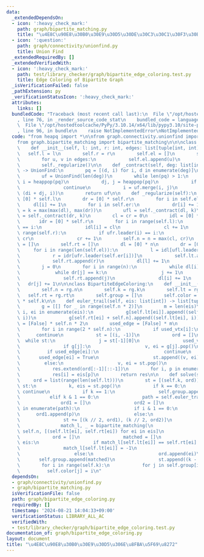 ```yaml
---
data:
  _extendedDependsOn:
  - icon: ':heavy_check_mark:'
    path: graph/bipartite_matching.py
    title: "\u4E8C\u90E8\u30B0\u30E9\u30D5\u30DE\u30C3\u30C1\u30F3\u30B0"
  - icon: ':question:'
    path: graph/connectivity/unionfind.py
    title: Union Find
  _extendedRequiredBy: []
  _extendedVerifiedWith:
  - icon: ':heavy_check_mark:'
    path: test/library_checker/graph/bipartite_edge_coloring.test.py
    title: Edge Coloring of Bipartite Graph
  _isVerificationFailed: false
  _pathExtension: py
  _verificationStatusIcon: ':heavy_check_mark:'
  attributes:
    links: []
  bundledCode: "Traceback (most recent call last):\n  File \"/opt/hostedtoolcache/PyPy/3.10.14/x64/lib/pypy3.10/site-packages/onlinejudge_verify/documentation/build.py\"\
    , line 76, in _render_source_code_stat\n    bundled_code = language.bundle(\n\
    \  File \"/opt/hostedtoolcache/PyPy/3.10.14/x64/lib/pypy3.10/site-packages/onlinejudge_verify/languages/python.py\"\
    , line 96, in bundle\n    raise NotImplementedError\nNotImplementedError\n"
  code: "from heapq import *\n\nfrom graph.connectivity.unionfind import UnionFind\n\
    from graph.bipartite_matching import bipartite_matching\n\n\nclass RegularBipartiteGlaph:\n\
    \    def __init__(self, l: int, r: int, edges: list[tuple[int, int]]):\n     \
    \   self.l = l\n        self.r = r\n        self.el = []\n        self.er = []\n\
    \        for u, v in edges:\n            self.el.append(u)\n            self.er.append(v)\n\
    \        self._regularize()\n\n    def _contract(self, deg: list[int], k: int)\
    \ -> UnionFind:\n        pq = [(d, i) for i, d in enumerate(deg)]\n        heapify(pq)\n\
    \        uf = UnionFind(len(deg))\n        while len(pq) > 1:\n            di,\
    \ i = heappop(pq)\n            dj, j = heappop(pq)\n            if di + dj > k:\n\
    \                continue\n            i = uf.merge(i, j)\n            heappush(pq,\
    \ (di + dj, i))\n        return uf\n\n    def _regularize(self):\n        dl =\
    \ [0] * self.l\n        dr = [0] * self.r\n        for i in self.el:\n       \
    \     dl[i] += 1\n        for i in self.er:\n            dr[i] += 1\n        self.k\
    \ = k = max(max(dl), max(dr))\n        ufl = self._contract(dl, k)\n        ufr\
    \ = self._contract(dr, k)\n        cl = cr = 0\n        idl = [0] * self.l\n \
    \       idr = [0] * self.r\n        for i in range(self.l):\n            if ufl.leader(i)\
    \ == i:\n                idl[i] = cl\n                cl += 1\n        for i in\
    \ range(self.r):\n            if ufr.leader(i) == i:\n                idr[i] =\
    \ cr\n                cr += 1\n        self.n = n = max(cl, cr)\n        self.lt\
    \ = []\n        self.rt = []\n        dl = [0] * n\n        dr = [0] * n\n   \
    \     for i in range(len(self.el)):\n            l = idl[ufl.leader(self.el[i])]\n\
    \            r = idr[ufr.leader(self.er[i])]\n            self.lt.append(l)\n\
    \            self.rt.append(r)\n            dl[l] += 1\n            dr[r] += 1\n\
    \        j = 0\n        for i in range(n):\n            while dl[i] < k:\n   \
    \             while dr[j] == k:\n                    j += 1\n                self.lt.append(i)\n\
    \                self.rt.append(j)\n                dl[i] += 1\n             \
    \   dr[j] += 1\n\n\nclass BipartiteEdgeColoring:\n    def __init__(self, rg: RegularBipartiteGlaph):\n\
    \        self.n = rg.n\n        self.k = rg.k\n        self.lt = rg.lt\n     \
    \   self.rt = rg.rt\n        self.group = []\n        self.color = [-1] * self.n\
    \ * self.k\n\n    def euler_trail(self, eis: list[int]) -> list[tuple[int, int]]:\n\
    \        g = [[] for _ in range(self.n * 2)]\n        m = len(eis)\n        for\
    \ i, ei in enumerate(eis):\n            g[self.lt[ei]].append((self.rt[ei] + self.n,\
    \ i))\n            g[self.rt[ei] + self.n].append((self.lt[ei], i))\n        used_vtx\
    \ = [False] * self.n * 2\n        used_edge = [False] * m\n        res = []\n\
    \        for i in range(2 * self.n):\n            if used_vtx[i]:\n          \
    \      continue\n            st = [(i, -1)]\n            ord = []\n          \
    \  while st:\n                j = st[-1][0]\n                used_vtx[j] = True\n\
    \                if g[j]:\n                    v, ei = g[j].pop()\n          \
    \          if used_edge[ei]:\n                        continue\n             \
    \       used_edge[ei] = True\n                    st.append((v, ei))\n       \
    \         else:\n                    v, ei = st.pop()\n                    ord.append(ei)\n\
    \            res.extend(ord[:-1][::-1])\n        for i, p in enumerate(res):\n\
    \            res[i] = eis[p]\n        return res\n\n    def solve(self):\n   \
    \     ord = list(range(len(self.lt)))\n        st = [(self.k, ord)]\n        while\
    \ st:\n            k, eis = st.pop()\n            if k == 0:\n               \
    \ continue\n            if k == 1:\n                self.group.append(eis)\n \
    \           elif k & 1 == 0:\n                path = self.euler_trail(eis)\n \
    \               ord1 = []\n                ord2 = []\n                for i, p\
    \ in enumerate(path):\n                    if i & 1 == 0:\n                  \
    \      ord1.append(p)\n                    else:\n                        ord2.append(p)\n\
    \                st += [(k // 2, ord1), (k // 2, ord2)]\n            else:\n \
    \               match_l, _ = bipartite_matching(\n                    self.n,\
    \ self.n, [(self.lt[ei], self.rt[ei]) for ei in eis]\n                )\n    \
    \            ord = []\n                matched = []\n                for ei in\
    \ eis:\n                    if match_l[self.lt[ei]] == self.rt[ei]:\n        \
    \                match_l[self.lt[ei]] = -1\n                        matched.append(ei)\n\
    \                    else:\n                        ord.append(ei)\n         \
    \       self.group.append(matched)\n                st.append((k - 1, ord))\n\
    \        for i in range(self.k):\n            for j in self.group[i]:\n      \
    \          self.color[j] = i\n"
  dependsOn:
  - graph/connectivity/unionfind.py
  - graph/bipartite_matching.py
  isVerificationFile: false
  path: graph/bipartite_edge_coloring.py
  requiredBy: []
  timestamp: '2024-08-21 14:04:33+09:00'
  verificationStatus: LIBRARY_ALL_AC
  verifiedWith:
  - test/library_checker/graph/bipartite_edge_coloring.test.py
documentation_of: graph/bipartite_edge_coloring.py
layout: document
title: "\u4E8C\u90E8\u30B0\u30E9\u30D5\u306E\u8FBA\u5F69\u8272"
---
```

